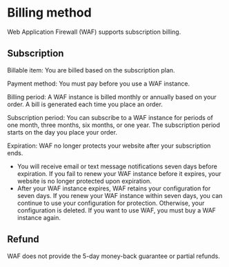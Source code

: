 # Billing method

Web Application Firewall \(WAF\) supports subscription billing.

## Subscription

Billable item: You are billed based on the subscription plan.

Payment method: You must pay before you use a WAF instance.

Billing period: A WAF instance is billed monthly or annually based on your order. A bill is generated each time you place an order.

Subscription period: You can subscribe to a WAF instance for periods of one month, three months, six months, or one year. The subscription period starts on the day you place your order.

Expiration: WAF no longer protects your website after your subscription ends.

-   You will receive email or text message notifications seven days before expiration. If you fail to renew your WAF instance before it expires, your website is no longer protected upon expiration.
-   After your WAF instance expires, WAF retains your configuration for seven days. If you renew your WAF instance within seven days, you can continue to use your configuration for protection. Otherwise, your configuration is deleted. If you want to use WAF, you must buy a WAF instance again.

## Refund

WAF does not provide the 5-day money-back guarantee or partial refunds.

